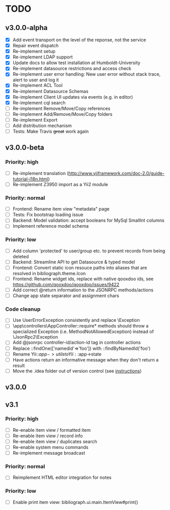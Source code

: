 # TODO

## v3.0.0-alpha
- [x] Add event transport on the level of the reponse, not the service
- [x] Repair event dispatch
- [x] Re-implement setup
- [x] Re-implement LDAP support
- [x] Update docs to allow test installation at Humboldt-University
- [x] Re-implement datasource restrictions and access check
- [x] Re-implement user error handling: New user error without stack trace, alert to user and log it
- [x] Re-implement ACL Tool
- [x] Re-implement Datasource Schemas
- [x] Re-implement Client UI updates via events (e.g. in editor)
- [x] Re-implement cql search
- [ ] Re-implement Remove/Move/Copy references
- [ ] Re-implement Add/Remove/Move/Copy folders
- [ ] Re-implement Export
- [ ] Add distribution mechanism
- [ ] Tests: Make Travis ~~great~~ work again

## v3.0.0-beta 

### Priority: high
- [ ] Re-implement translation (http://www.yiiframework.com/doc-2.0/guide-tutorial-i18n.html)
- [ ] Re-implement Z3950 import as a Yii2 module

### Priority: normal
- [ ] Frontend: Rename item view "metadata" page
- [ ] Tests: Fix bootstrap loading issue
- [ ] Backend: Model validation: accept booleans for MySql SmallInt columns
- [ ] Implement reference model schema

### Priority: low
- [ ] Add column 'protected' to user/group etc. to prevent records from being deleted
- [ ] Backend: Streamline API to get Datasource & typed model
- [ ] Frontend: Convert static icon resouce paths into aliases that are resolved in bibliograph.theme.Icon
- [ ] Frontend: Rename widget ids, replace with native qooxdoo ids, see https://github.com/qooxdoo/qooxdoo/issues/9422
- [ ] Add correct @return information to the JSONRPC methods/actions
- [ ] Change app state separator and assignment chars

### Code cleanup
- [ ] Use UserErrorException consistently and replace \Exception
- [ ] \app\controllers\AppController::require* methods should throw a specialized
      Exception (i.e. MethodNotAllowedException) instead of \JsonRpc2\Exception
- [ ] Add @jsonrpc controller-id/action-id tag in controller actions
- [ ] Replace ::findOne(['namedid'=>'foo']) with ::findByNamedId('foo')
- [ ] Rename Yii::$app->utils to Yii::$app->state
- [ ] Have actions return an informative message when they don't return a result
- [ ] Move the .idea folder out of version control (see [instructions](https://intellij-support.jetbrains.com/hc/en-us/articles/207240985-Changing-IDE-default-directories-used-for-config-plugins-and-caches-storage))
## v3.0.0

## v3.1

### Priority: high
- [ ] Re-enable item view / formatted item
- [ ] Re-enable item view / record info
- [ ] Re-enable item view / duplicates search
- [ ] Re-enable system menu commands
- [ ] Re-implement message broadcast

### Priority: normal
- [ ] Reimplement HTML editor integration for notes

### Priority: low
- [ ] Enable print item view: bibliograph.ui.main.ItemView#print()